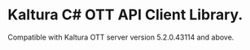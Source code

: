 # Kaltura C# OTT API Client Library.
Compatible with Kaltura OTT server version 5.2.0.43114 and above.
